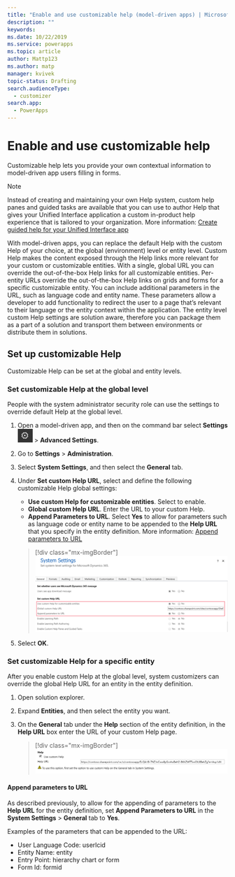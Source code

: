 ```yaml
---
title: "Enable and use customizable help (model-driven apps) | MicrosoftDocs"
description: ""
keywords: 
ms.date: 10/22/2019
ms.service: powerapps
ms.topic: article
author: Mattp123
ms.author: matp
manager: kvivek
topic-status: Drafting
search.audienceType: 
  - customizer
search.app: 
  - PowerApps
---
```


# Enable and use customizable help
Customizable help lets you provide your own contextual information to model-driven app users filling in forms. 

> [!NOTE]
> Instead of creating and maintaining your own Help system, custom help panes and guided tasks are available that you can use to author Help that gives your Unified Interface application a custom in-product help experience that is tailored to your organization. More information: [Create guided help for your Unified Interface app](../common-data-service/create-custom-help-pages.md)

With model-driven apps, you can replace the default Help with the custom Help of your choice, at the global (environment) level or entity level. Custom Help makes the content exposed through the Help links more relevant for your custom or customizable entities. With a single, global URL you can override the out-of-the-box Help links for all customizable entities. Per-entity URLs override the out-of-the-box Help links on grids and forms for a specific customizable entity. You can include additional parameters in the URL, such as language code and entity name. These parameters allow a developer to add functionality to redirect the user to a page that’s relevant to their language or the entity context within the application. The entity level custom Help settings are solution aware, therefore you can package them as a part of a solution and transport them between environments or distribute them in solutions. 

## Set up customizable Help
Customizable Help can be set at the global and entity levels. 

### Set customizable Help at the global level
People with the system administrator security role can use the settings to override default Help at the global level. 
1. Open a model-driven app, and then on the command bar select **Settings** ![Settings](../model-driven-apps/media/powerapps-gear.png) > **Advanced  Settings**.
2. Go to **Settings** > **Administration**.
3. Select **System Settings**, and then select the **General** tab. 
4. Under **Set custom Help URL**, select and define the following customizable Help global settings: 
     - **Use custom Help for customizable entities**. Select to enable.  
     - **Global custom Help URL**. Enter the URL to your custom Help. 
     - **Append Parameters to URL**. Select **Yes** to allow for parameters such as language code or entity name to be appended to the **Help URL** that you specify in the entity definition. More information: [Append parameters to URL](#append-parameters-to-url)  

    > [!div class="mx-imgBorder"] 
    > ![Customizable help global setting](media/customizable-help-global-setting.png)

5. Select **OK**.

### Set customizable Help for a specific entity
After you enable custom Help at the global level, system customizers can override the global Help URL for an entity in the entity definition. 

1. Open solution explorer.
2. Expand **Entities**, and then select the entity you want. 
3. On the **General** tab under the **Help** section of the entity definition, in the **Help URL** box enter the URL of your custom Help page. 

    > [!div class="mx-imgBorder"] 
    > ![Customizable help entity setting](media/customizable-help-entity-setting.png)

#### Append parameters to URL
As described previously, to allow for the appending of parameters to the **Help URL** for the entity definition, set **Append Parameters to URL** in the **System Settings** > **General** tab to **Yes**. 

Examples of the parameters that can be appended to the URL:

- User Language Code: userlcid
- Entity Name: entity
- Entry Point: hierarchy chart or form
- Form Id: formid

